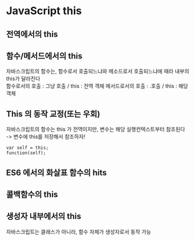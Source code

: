 # JavaScript this

## 전역에서의 this

## 함수/메서드에서의 this
자바스크립트의 함수는, 함수로서 호출되느냐와 메소드로서 호출되느냐에 때라 내부의 this가 달라진다  
함수로서의 호출 : 그냥 호출 / this : 전역 객체
메서드로서의 호출 : .호출 / this : 해당 객체

## This 의 동작 교정(또는 우회)
자바스크립트의 함수는 this 가 전역이지만, 변수는 해당 실행컨텍스트부터 참조된다  
-> 변수에 this를 저장해서 참조하자!

    var self = this;
    function(self);

## ES6 에서의 화살표 함수의 hits

## 콜백함수의 this

## 생성자 내부에서의 this
자바스크립트는 클래스가 아니라, 함수 자체가 생성자로서 동작 가능
